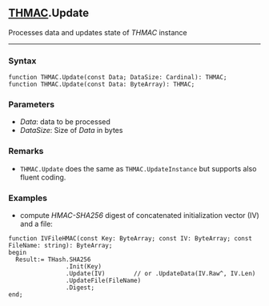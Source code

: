 ## [THMAC](../thmac.md).Update

Processes data and updates state of *THMAC* instance

---
### Syntax
```delphi
function THMAC.Update(const Data; DataSize: Cardinal): THMAC;
function THMAC.Update(const Data: ByteArray): THMAC;
```

### Parameters
*   *Data*: data to be processed
*   *DataSize*: Size of _Data_ in bytes

### Remarks
*   `THMAC.Update` does the same as `THMAC.UpdateInstance` but supports also fluent coding.

### Examples
*  compute *HMAC-SHA256* digest of concatenated initialization vector (IV) and a file: 
```delphi
function IVFileHMAC(const Key: ByteArray; const IV: ByteArray; const FileName: string): ByteArray;
begin
  Result:= THash.SHA256
                .Init(Key)
                .Update(IV)        // or .UpdateData(IV.Raw^, IV.Len)
                .UpdateFile(FileName)
                .Digest;
end;
```
